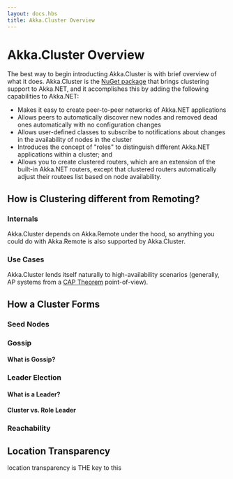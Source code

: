 ```yaml
---
layout: docs.hbs
title: Akka.Cluster Overview
---
```

# Akka.Cluster Overview
The best way to begin introducting Akka.Cluster is with brief overview of what it does. Akka.Cluster is the [NuGet package](https://www.nuget.org/packages/Akka.Cluster/1.0.3.11-beta) that brings clustering support to Akka.NET, and it accomplishes this by adding the following capabilities to Akka.NET:

- Makes it easy to create peer-to-peer networks of Akka.NET applications
- Allows peers to automatically discover new nodes and removed dead ones automatically with no configuration changes
- Allows user-defined classes to subscribe to notifications about changes in the availability of nodes in the cluster
- Introduces the concept of "roles" to distinguish different Akka.NET applications within a cluster; and
- Allows you to create clustered routers, which are an extension of the built-in Akka.NET routers, except that clustered routers automatically adjust their routees list based on node availability.

## How is Clustering different from Remoting?
### Internals
Akka.Cluster depends on Akka.Remote under the hood, so anything you could do with Akka.Remote is also supported by Akka.Cluster.

### Use Cases
Akka.Cluster lends itself naturally to high-availability scenarios (generally, AP systems from a [CAP Theorem](https://en.wikipedia.org/wiki/CAP_theorem) point-of-view).





## How a Cluster Forms

### Seed Nodes

### Gossip
#### What is Gossip?


### Leader Election
#### What is a Leader?
#### Cluster vs. Role Leader

### Reachability


## Location Transparency
location transparency is THE key to this